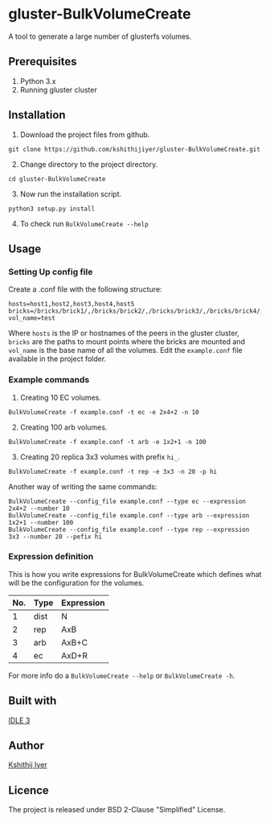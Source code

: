 # gluster-BulkVolumeCreate
A tool to generate a large number of glusterfs volumes.

## Prerequisites
1. Python 3.x
2. Running gluster cluster


## Installation
1. Download the project files from github.
```
git clone https://github.com/kshithijiyer/gluster-BulkVolumeCreate.git
```
2. Change directory to the project directory. 
```
cd gluster-BulkVolumeCreate
```
3. Now run the installation script.
```
python3 setup.py install
```
4. To check run ``` BulkVolumeCreate --help ```

## Usage
### Setting Up config file
Create a .conf file with the following structure:
```
hosts=host1,host2,host3,host4,host5
bricks=/bricks/brick1/,/bricks/brick2/,/bricks/brick3/,/bricks/brick4/,/bricks/brick5/,/bricks/brick6/,/bricks/brick7/
vol_name=test
```
Where ``` hosts ``` is the IP or hostnames of the peers in the gluster cluster, ``` bricks ``` are the paths to mount points where the bricks are mounted and ``` vol_name ``` is the base name of all the volumes. Edit the ``` example.conf ``` file available in the project folder. 
 
### Example commands
1. Creating 10 EC volumes.
```
BulkVolumeCreate -f example.conf -t ec -e 2x4+2 -n 10
```
2. Creating 100 arb volumes.
```
BulkVolumeCreate -f example.conf -t arb -e 1x2+1 -n 100
```
3. Creating 20 replica 3x3 volumes with prefix ``` hi_ ```.
```
BulkVolumeCreate -f example.conf -t rep -e 3x3 -n 20 -p hi

```


Another way of writing the same commands:
```
BulkVolumeCreate --config_file example.conf --type ec --expression 2x4+2 --number 10
BulkVolumeCreate --config_file example.conf --type arb --expression 1x2+1 --number 100
BulkVolumeCreate --config_file example.conf --type rep --expression 3x3 --number 20 --pefix hi
```
### Expression definition 
This is how you write expressions for BulkVolumeCreate which defines what will be the configuration for the volumes. 

No. | Type | Expression
--- | --- | ---
1 | dist | N
2 | rep | AxB
3 | arb | AxB+C
4 | ec | AxD+R

For more info do a ``` BulkVolumeCreate --help ``` or ``` BulkVolumeCreate -h ```.

## Built with 
[IDLE 3](https://www.python.org/downloads/)

## Author
[Kshithij Iyer](https://www.linkedin.com/in/kshithij-iyer/)

## Licence 
The project is released under BSD 2-Clause "Simplified" License.
